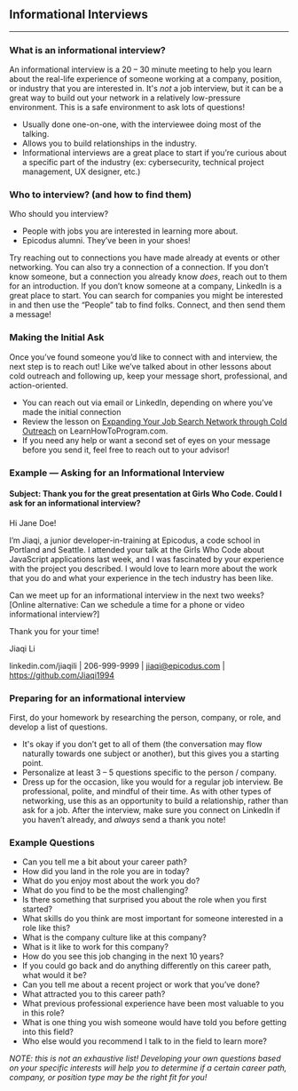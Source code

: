 ## Informational Interviews
---

### What is an informational interview?

An informational interview is a 20 – 30 minute meeting to help you learn about the real-life experience of someone working at a company, position, or industry that you are interested in.  It's _not_ a job interview, but it can be a great way to build out your network in a relatively low-pressure environment. This is a safe environment to ask lots of questions! 

* Usually done one-on-one, with the interviewee doing most of the talking.
* Allows you to build relationships in the industry.
* Informational interviews are a great place to start if you’re curious about a specific part of the industry (ex: cybersecurity, technical project management, UX designer, etc.) 

### Who to interview? (and how to find them) 

Who should you interview?

* People with jobs you are interested in learning more about. 
* Epicodus alumni. They’ve been in your shoes!

Try reaching out to connections you have made already at events or other networking. You can also try a connection of a connection. If you don’t know someone, but a connection you already know _does_, reach out to them for an introduction. If you don’t know someone at a company, LinkedIn is a great place to start. You can search for companies you might be interested in and then use the “People” tab to find folks. Connect, and then send them a message!

### Making the Initial Ask

Once you’ve found someone you’d like to connect with and interview, the next step is to reach out! Like we’ve talked about in other lessons about cold outreach and following up, keep your message short, professional, and action-oriented.

*  You can reach out via email or LinkedIn, depending on where you’ve made the initial connection 
* Review the lesson on [Expanding Your Job Search Network through Cold Outreach](https://www.learnhowtoprogram.com/internship-and-job-search/applying-for-internships-and-jobs/expand-your-job-search-network-through-cold-emailing) on LearnHowToProgram.com.
* If you need any help or want a second set of eyes on your message before you send it, feel free to reach out to your advisor!

### Example — Asking for an Informational Interview

#### Subject: Thank you for the great presentation at Girls Who Code. Could I ask for an informational interview?

Hi Jane Doe! 

I’m Jiaqi, a junior developer-in-training at Epicodus, a code school in Portland and Seattle. I attended your talk at the Girls Who Code about JavaScript applications last week, and I was fascinated by your experience with the project you described. I would love to learn more about the work that you do and what your experience in the tech industry has been like. 

Can we meet up for an informational interview in the next two weeks? [Online alternative: Can we schedule a time for a phone or video informational interview?] 

Thank you for your time! 

Jiaqi Li

linkedin.com/jiaqili |  206-999-9999 | jiaqi@epicodus.com | https://github.com/Jiaqi1994

### Preparing for an informational interview

First, do your homework by researching the person, company, or role,  and develop a list of questions. 

* It's okay if you don’t get to all of them (the conversation may flow naturally towards one subject or another), but this gives you a starting point. 
* Personalize at least 3 – 5 questions specific to the person / company. 
* Dress up for the occasion, like you would for a regular job interview. Be professional, polite, and mindful of their time. As with other types of networking, use this as an opportunity to build a relationship, rather than ask for a job. After the interview, make sure you connect on LinkedIn if you haven’t already, and _always_ send a thank you note! 

### Example Questions

* Can you tell me a bit about your career path?
* How did you land in the role you are in today? 
* What do you enjoy most about the work you do? 
* What do you find to be the most challenging? 
* Is there something that surprised you about the role when you first started? 
* What skills do you think are most important for someone interested in a role like this? 
* What is the company culture like at this company? 
* What is it like to work for this company? 
* How do you see this job changing in the next 10 years? 
* If you could go back and do anything differently on this career path, what would it be? 
* Can you tell me about a recent project or work that you’ve done? 
* What attracted you to this career path? 
* What previous professional experience have been most valuable to you in this role? 
* What is one thing you wish someone would have told you before getting into this field?
* Who else would you recommend I talk to in the field to learn more? 

_NOTE: this is not an exhaustive list! Developing your own questions based on your specific interests will help you to determine if a certain career path, company, or position type may be the right fit for you!_
